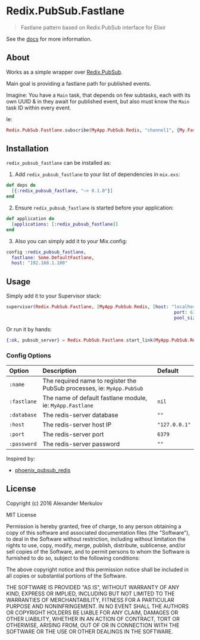 # Redix.PubSub.Fastlane

> Fastlane pattern based on Redix.PubSub interface for Elixir

See the [docs](https://hexdocs.pm/redix_pubsub_fastlane/) for more information.

## About

Works as a simple wrapper over [Redix.PubSub](https://hexdocs.pm/redix_pubsub/).

Main goal is providing a fastlane path for published events.

Imagine: You have a `Main` task, that depends on few subtasks, each with its own UUID & in they await for published event, but also must know  the `Main` task ID within every event.

Ie:

```elixir
Redix.PubSub.Fastlane.subscribe(MyApp.PubSub.Redis, "channel1", {My.Fastlane, ["some_id"]})
```

## Installation

`redix_pubsub_fastlane` can be installed as:

1. Add `redix_pubsub_fastlane` to your list of dependencies in `mix.exs`:

  ```elixir
  def deps do
    [{:redix_pubsub_fastlane, "~> 0.1.0"}]
  end
  ```

2. Ensure `redix_pubsub_fastlane` is started before your application:

  ```elixir
  def application do
    [applications: [:redix_pubsub_fastlane]]
  end
```

3. Also you can simply add it to your Mix.config:

  ```elixir
  config :redix_pubsub_fastlane,
    fastlane: Some.DefaultFastlane,
    host: "192.168.1.100"

  ```

## Usage

Simply add it to your Supervisor stack:

```elixir
supervisor(Redix.PubSub.Fastlane, [MyApp.PubSub.Redis, [host: "localhost",
                                                               port: 6397,
                                                               pool_size: 5]])
```

Or run it by hands:

```elixir
{:ok, pubsub_server} = Redix.PubSub.Fastlane.start_link(MyApp.PubSub.Redis)
```

### Config Options

Option       | Description                                                            | Default        |
:----------- | :--------------------------------------------------------------------- | :------------- |
`:name`      | The required name to register the PubSub processes, ie: `MyApp.PubSub` |                |
`:fastlane`  | The name of default fastlane module, ie: `MyApp.Fastlane`              | `nil`          |
`:database`  | The redis-server database                                              | `""`           |
`:host`      | The redis-server host IP                                               | `"127.0.0.1"`  |
`:port`      | The redis-server port                                                  | `6379`         |
`:password`  | The redis-server password                                              | `""`           |


Inspired by:

- [phoenix_pubsub_redis](https://github.com/phoenixframework/phoenix_pubsub_redis)

## License

Copyright (c) 2016 Alexander Merkulov

MIT License

Permission is hereby granted, free of charge, to any person obtaining
a copy of this software and associated documentation files (the
"Software"), to deal in the Software without restriction, including
without limitation the rights to use, copy, modify, merge, publish,
distribute, sublicense, and/or sell copies of the Software, and to
permit persons to whom the Software is furnished to do so, subject to
the following conditions:

The above copyright notice and this permission notice shall be
included in all copies or substantial portions of the Software.

THE SOFTWARE IS PROVIDED "AS IS", WITHOUT WARRANTY OF ANY KIND,
EXPRESS OR IMPLIED, INCLUDING BUT NOT LIMITED TO THE WARRANTIES OF
MERCHANTABILITY, FITNESS FOR A PARTICULAR PURPOSE AND
NONINFRINGEMENT. IN NO EVENT SHALL THE AUTHORS OR COPYRIGHT HOLDERS BE
LIABLE FOR ANY CLAIM, DAMAGES OR OTHER LIABILITY, WHETHER IN AN ACTION
OF CONTRACT, TORT OR OTHERWISE, ARISING FROM, OUT OF OR IN CONNECTION
WITH THE SOFTWARE OR THE USE OR OTHER DEALINGS IN THE SOFTWARE.
